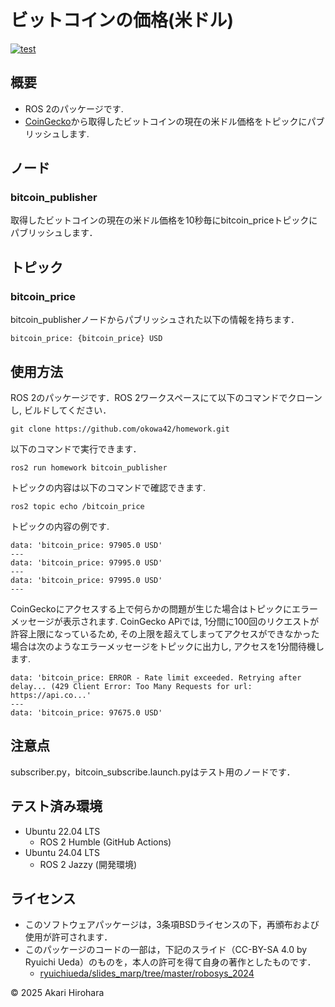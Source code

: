 # ビットコインの価格(米ドル)
[![test](https://github.com/okowa42/homework/actions/workflows/test.yml/badge.svg)](https://github.com/okowa42/homework/actions/workflows/test.yml)

## 概要
- ROS 2のパッケージです.
- [CoinGecko](https://api.coingecko.com/api/v3/simple/price?ids=bitcoin&vs_currencies=usd)から取得したビットコインの現在の米ドル価格をトピックにパブリッシュします.

## ノード
### bitcoin_publisher
取得したビットコインの現在の米ドル価格を10秒毎にbitcoin_priceトピックにパブリッシュします．

## トピック
### bitcoin_price
bitcoin_publisherノードからパブリッシュされた以下の情報を持ちます．
```
bitcoin_price: {bitcoin_price} USD
```


## 使用方法
ROS 2のパッケージです．ROS 2ワークスペースにて以下のコマンドでクローンし, ビルドしてください．
```
git clone https://github.com/okowa42/homework.git
```
以下のコマンドで実行できます．
```
ros2 run homework bitcoin_publisher
```
トピックの内容は以下のコマンドで確認できます.
```
ros2 topic echo /bitcoin_price
```
トピックの内容の例です.
```
data: 'bitcoin_price: 97905.0 USD'
---
data: 'bitcoin_price: 97995.0 USD'
---
data: 'bitcoin_price: 97995.0 USD'
---
```
CoinGeckoにアクセスする上で何らかの問題が生じた場合はトピックにエラーメッセージが表示されます.
CoinGecko APiでは, 1分間に100回のリクエストが許容上限になっているため, その上限を超えてしまってアクセスができなかった場合は次のようなエラーメッセージをトピックに出力し, アクセスを1分間待機します.
```
data: 'bitcoin_price: ERROR - Rate limit exceeded. Retrying after delay... (429 Client Error: Too Many Requests for url: https://api.co...'
---
data: 'bitcoin_price: 97675.0 USD'
```

## 注意点
subscriber.py，bitcoin_subscribe.launch.pyはテスト用のノードです．

## テスト済み環境
- Ubuntu 22.04 LTS
  - ROS 2 Humble (GitHub Actions)
- Ubuntu 24.04 LTS
  - ROS 2 Jazzy (開発環境)

## ライセンス
- このソフトウェアパッケージは，3条項BSDライセンスの下，再頒布および使用が許可されます．
- このパッケージのコードの一部は，下記のスライド（CC-BY-SA 4.0 by Ryuichi Ueda）のものを，本人の許可を得て自身の著作としたものです．
    - [ryuichiueda/slides_marp/tree/master/robosys_2024](https://github.com/ryuichiueda/slides_marp/tree/master/robosys2024)

© 2025 Akari Hirohara 
